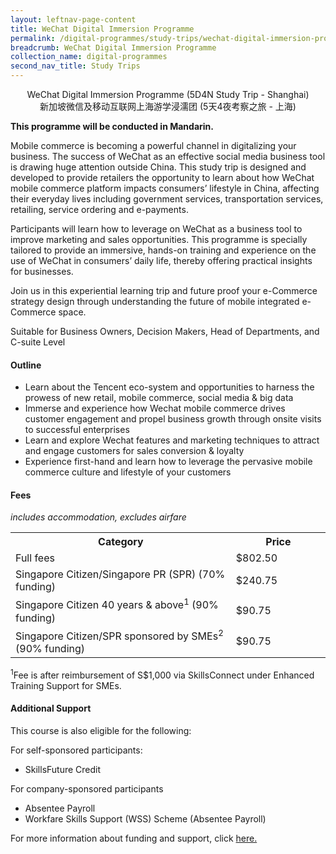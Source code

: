 ```yaml
---
layout: leftnav-page-content
title: WeChat Digital Immersion Programme
permalink: /digital-programmes/study-trips/wechat-digital-immersion-programme
breadcrumb: WeChat Digital Immersion Programme
collection_name: digital-programmes
second_nav_title: Study Trips
---
```


<center>WeChat Digital Immersion Programme 
(5D4N Study Trip - Shanghai)</center>

<center>新加坡微信及移动互联网上海游学浸濡团
(5天4夜考察之旅 - 上海)</center>

<b>This programme will be conducted in Mandarin.</b>

<p>Mobile commerce is becoming a powerful channel in digitalizing your business. The success of WeChat as an
effective social media business tool is drawing huge attention outside China. This study trip is designed and
developed to provide retailers the opportunity to learn about how WeChat mobile commerce platform impacts
consumers’ lifestyle in China, affecting their everyday lives including government services, transportation services,
retailing, service ordering and e-payments.</p>

<p>Participants will learn how to leverage on WeChat as a business tool to improve marketing and sales opportunities.
This programme is specially tailored to provide an immersive, hands-on training and experience on the use of
WeChat in consumers’ daily life, thereby offering practical insights for businesses.</p>

<p>Join us in this experiential learning trip and future proof your e-Commerce strategy design through
understanding the future of mobile integrated e-Commerce space.</p>

<p>Suitable for Business Owners, Decision Makers, Head of Departments, and
C-suite Level</p>

<h4>Outline</h4>

<ul>
<li>Learn about the Tencent eco-system and opportunities to harness the prowess of new retail,
mobile commerce, social media & big data</li>
<li>Immerse and experience how Wechat mobile commerce drives customer engagement and propel
business growth through onsite visits to successful enterprises</li>
<li>Learn and explore Wechat features and marketing techniques to attract and engage customers for
sales conversion & loyalty</li>
<li>Experience first-hand and learn how to leverage the pervasive mobile commerce culture and
lifestyle of your customers</li>
</ul>

<h4>Fees</h4>
<em>includes accommodation, excludes airfare</em>


<center>
<table style="width:100%;">
<tr>
<th style="width:70%;">Category</th>
<th style="width:30%:">Price</th>
</tr>

<tr>
<td>Full fees</td>
<td>$802.50</td>
</tr>

<tr>
<td>Singapore Citizen/Singapore PR (SPR) (70% funding)</td>
<td>$240.75</td>
</tr>

<tr>
<td>Singapore Citizen 40 years & above<sup>1</sup> (90% funding)</td>
<td>$90.75</td>
</tr>

<tr>
  <td>Singapore Citizen/SPR sponsored by SMEs<sup>2</sup> (90% funding)</td>
<td>$90.75</td>
</tr>

</table>
</center>

<sup>1</sup>Fee is after reimbursement of S$1,000 via SkillsConnect under
Enhanced Training Support for SMEs.

<h4>Additional Support</h4>

<p>This course is also eligible for the following:<p>

<p>For self-sponsored participants:</p>
<ul>
<li>SkillsFuture Credit</li> 
</ul>

<p>For company-sponsored participants</p>
<ul>
<li>Absentee Payroll</li>
<li>Workfare Skills Support (WSS) Scheme (Absentee Payroll)</li>
</ul>

<p>For more information about funding and support, click <a href="/services/consultancy">here.</a></p>
